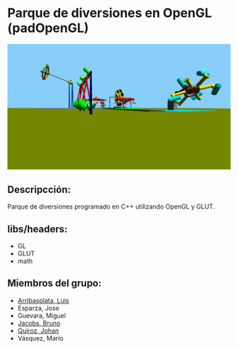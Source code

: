 # Parque de diversiones en OpenGL (padOpenGL)

[![Image](screenshot.png)](https://www.youtube.com/watch?v=R4qdot4WWYo "YouTube Video")

## Descripcción:
Parque de diversiones programado en C++ utilizando OpenGL y GLUT.

## libs/headers:
- GL
- GLUT
- math

## Miembros del grupo:
- [Arribasplata, Luis](https://github.com/SaCSeBaS)
- Esparza, Jose 
- Guevara, Miguel
- [Jacobs, Bruno](https://github.com/brunojacobs1)
- [Quiroz, Johan](https://github.com/JohanQuiroz)
- Vásquez, Mario
